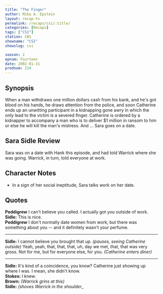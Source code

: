 ```yaml
---
title: "The Finger"
author: Mika A. Epstein
layout: recap-tv
permalink: /recaps/csi/:title/
categories: [Recaps]
tags: ["CSI"]
station: CBS
showname: "CSI"
showslug: csi

season: 2
epnum: Fourteen  
date: 2002-01-31
prodnum: 214  
---
```


## Synopsis

When a man withdraws one million dollars cash from his bank, and he's got blood on his hands, he draws attention from the police, and soon Catherine ends up an unwitting participant in a kidnapping gone awry in which the only lead to the victim is a severed finger. Catherine is ordered by a kidnapper to accompany a man who is to deliver $1 million in ransom to him or else he will kill the man's mistress. And ... Sara goes on a date.

## Sara Sidle Review

Sara was on a date with Hank this episode, and had told Warrick where she was going. Warrick, in turn, told everyone at work.

## Character Notes

* In a sign of her social ineptitude, Sara talks work on her date.

## Quotes

**Peddigrew** I can't believe you called. I actually got you outside of work.  
**Sidle:** This is nice.  
**Peddigrew** I don't normally date women from work, but there was something about you -- and it definitely wasn't your perfume.   

- - -

**Sidle:** I cannot believe you brought that up. _(pauses, seeing Catherine outside)_ Yeah, yeah, that, that, that, uh, day we met, that, that was very gross. Not for me, but for everyone else, for you. _(Catherine enters diner)_
  

- - -

**Sidle:** It's kind of a coincidence, you know? Catherine just showing up where I was. I mean, she didn't know.  
**Stokes:** I knew.  
**Brown:** _(Warrick grins at this)_  
**Sidle:** _(shoves Warrick in the shoulder__

